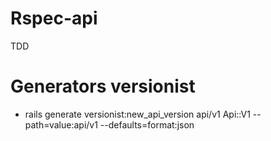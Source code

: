 # Rspec-api
TDD


# Generators versionist
- rails generate versionist:new_api_version api/v1 Api::V1 --path=value:api/v1 --defaults=format:json